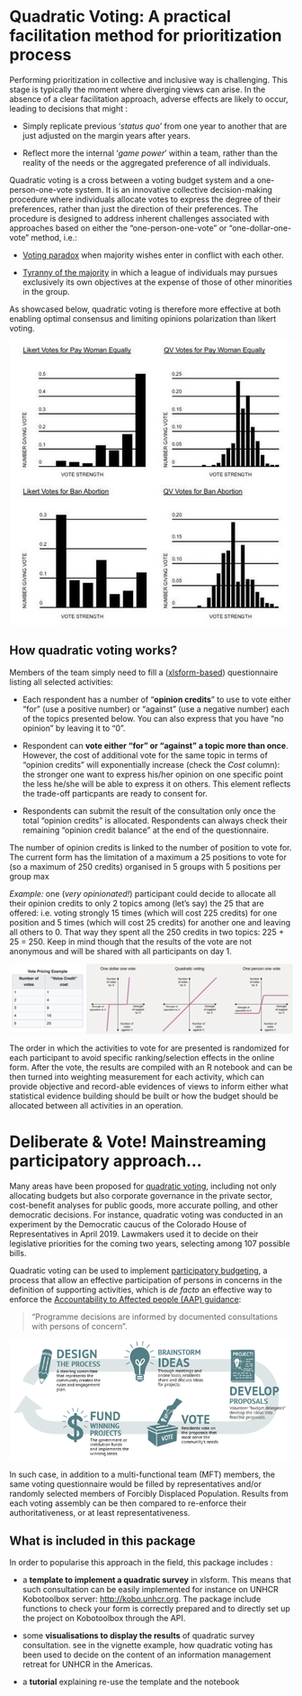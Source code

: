 
<!-- README.md is generated from README.Rmd. Please edit that file -->

# Quadratic Voting: A practical facilitation method for prioritization process

<!-- badges: start -->
<!-- badges: end -->

Performing prioritization in collective and inclusive way is
challenging. This stage is typically the moment where diverging views
can arise. In the absence of a clear facilitation approach, adverse
effects are likely to occur, leading to decisions that might :

-   Simply replicate previous ‘*status quo*’ from one year to another
    that are just adjusted on the margin years after years.

-   Reflect more the internal ‘*game power*’ within a team, rather than
    the reality of the needs or the aggregated preference of all
    individuals.

Quadratic voting is a cross between a voting budget system and a
one-person-one-vote system. It is an innovative collective
decision-making procedure where individuals allocate votes to express
the degree of their preferences, rather than just the direction of their
preferences. The procedure is designed to address inherent challenges
associated with approaches based on either the “one-person-one-vote” or
“one-dollar-one-vote” method, i.e.:

-   [Voting paradox](https://en.wikipedia.org/wiki/Paradox_of_voting)
    when majority wishes enter in conflict with each other.

-   [Tyranny of the
    majority](https://en.wikipedia.org/wiki/Tyranny_of_the_majority) in
    which a league of individuals may pursues exclusively its own
    objectives at the expense of those of other minorities in the group.

As showcased below, quadratic voting is therefore more effective at both
enabling optimal consensus and limiting opinions polarization than
likert voting.

![](inst/image/example.jpg)

## How quadratic voting works?

Members of the team simply need to fill a
([xlsform-based](http://xlsform.org)) questionnaire listing all selected
activities:

-   Each respondent has a number of “**opinion credits**” to use to vote
    either “for” (use a positive number) or “against” (use a negative
    number) each of the topics presented below. You can also express
    that you have “no opinion” by leaving it to “0”.

-   Respondent can **vote either “for” or “against” a topic more than
    once**. However, the cost of additional vote for the same topic in
    terms of “opinion credits” will exponentially increase (check the
    *Cost* column): the stronger one want to express his/her opinion on
    one specific point the less he/she will be able to express it on
    others. This element reflects the trade-off particpants are ready to
    consent for.

-   Respondents can submit the result of the consultation only once the
    total “opinion credits” is allocated. Respondents can always check
    their remaining “opinion credit balance” at the end of the
    questionnaire.

The number of opinion credits is linked to the number of position to
vote for. The current form has the limitation of a maximum a 25
positions to vote for (so a maximum of 250 credits) organised in 5
groups with 5 positions per group max

*Example:* one (*very opinionated!*) participant could decide to
allocate all their opinion credits to only 2 topics among (let’s say)
the 25 that are offered: i.e. voting strongly 15 times (which will cost
225 credits) for one position and 5 times (which will cost 25 credits)
for another one and leaving all others to 0. That way they spent all the
250 credits in two topics: 225 + 25 = 250. Keep in mind though that the
results of the vote are not anonymous and will be shared with all
participants on day 1.

![](inst/image/voting.png)

The order in which the activities to vote for are presented is
randomized for each participant to avoid specific ranking/selection
effects in the online form. After the vote, the results are compiled
with an R notebook and can be then turned into weighting measurement for
each activity, which can provide objective and record-able evidences of
views to inform either what statistical evidence building should be
built or how the budget should be allocated between all activities in an
operation.

# Deliberate & Vote! Mainstreaming participatory approach…

Many areas have been proposed for [quadratic
voting](https://www.radicalxchange.org/media/papers/The_Handbook_for_Radical_Local_Democracy.pdf#page=6),
including not only allocating budgets but also corporate governance in
the private sector, cost-benefit analyses for public goods, more
accurate polling, and other democratic decisions. For instance,
quadratic voting was conducted in an experiment by the Democratic caucus
of the Colorado House of Representatives in April 2019. Lawmakers used
it to decide on their legislative priorities for the coming two years,
selecting among 107 possible bills.

Quadratic voting can be used to implement [participatory
budgeting](https://www.participatorybudgeting.org/what-is-pb/), a
process that allow an effective participation of persons in concerns in
the definition of supporting activities, which is *de facto* an
effective way to enforce the [Accountability to Affected people (AAP)
guidance](https://www.unhcr.org/handbooks/aap/documents/UNHCR-AAP_Operational_Guidance.pdf):

> “Programme decisions are informed by documented consultations with
> persons of concern”.

![](inst/image/PB-Process-Cycle-Diagrmo.png)

In such case, in addition to a multi-functional team (MFT) members, the
same voting questionnaire would be filled by representatives and/or
randomly selected members of Forcibly Displaced Population. Results from
each voting assembly can be then compared to re-enforce their
authoritativeness, or at least representativeness.

## What is included in this package

In order to popularise this approach in the field, this package includes
:

-   a **template to implement a quadratic survey** in xlsform. This
    means that such consultation can be easily implemented for instance
    on UNHCR Kobotoolbox server: <http://kobo.unhcr.org>. The package
    include functions to check your form is correctly prepared and to
    directly set up the project on Kobotoolbox through the API.

-   some **visualisations to display the results** of quadratic survey
    consultation. see in the vignette example, how quadratic voting has
    been used to decide on the content of an information management
    retreat for UNHCR in the Americas.

-   a **tutorial** explaining re-use the template and the notebook
